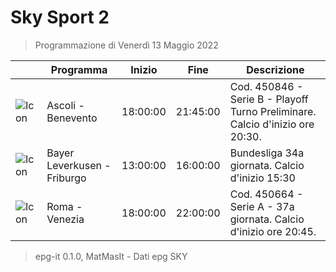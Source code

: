 # Sky Sport 2
> Programmazione di Venerdì 13 Maggio 2022

||Programma|Inizio|Fine|Descrizione|
|---|---|---|---|---|
|![Icon](https://guidatv.sky.it/uuid/ab9ebf5b-85a2-40d5-ac70-98fb63675e06/cover?md5ChecksumParam=cca81851d1aa3a998f7e80d893481629)|Ascoli - Benevento|18:00:00|21:45:00|Cod. 450846 - Serie B - Playoff Turno Preliminare. Calcio d&#039;inizio ore 20:30.
|![Icon](https://guidatv.sky.it/uuid/0c7a2fe8-34b6-4ebc-86ae-19492e49732d/cover?md5ChecksumParam=2194b96f90ae35d637b04d1d7f96a2bf)|Bayer Leverkusen - Friburgo|13:00:00|16:00:00|Bundesliga 34a giornata. Calcio d&#039;inizio 15:30
|![Icon](https://guidatv.sky.it/uuid/ccad7ac1-2a7a-450e-aec6-bc7de0b475bc/cover?md5ChecksumParam=b3c294d3e8176f27d178d5eed7c12bd4)|Roma - Venezia|18:00:00|22:00:00|Cod. 450664 - Serie A - 37a giornata. Calcio d&#039;inizio ore 20:45.



 > epg-it 0.1.0, MatMasIt - Dati epg SKY